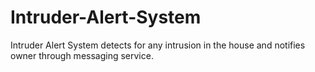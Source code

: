 # Intruder-Alert-System

Intruder Alert System detects for any intrusion in the house and notifies owner through messaging service.
